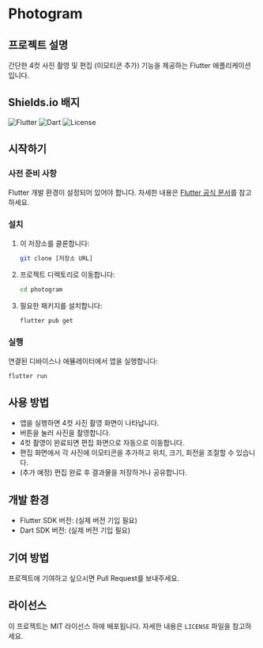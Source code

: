 # Photogram

## 프로젝트 설명

간단한 4컷 사진 촬영 및 편집 (이모티콘 추가) 기능을 제공하는 Flutter 애플리케이션입니다.

## Shields.io 배지

![Flutter](https://img.shields.io/badge/Flutter-02569B?style=for-the-badge&logo=flutter&logoColor=white)
![Dart](https://img.shields.io/badge/Dart-0175C2?style=for-the-badge&logo=dart&logoColor=white)
![License](https://img.shields.io/badge/License-MIT-yellow.svg?style=for-the-badge)

## 시작하기

### 사전 준비 사항

Flutter 개발 환경이 설정되어 있어야 합니다. 자세한 내용은 [Flutter 공식 문서](https://flutter.dev/docs/get-started)를 참고하세요.

### 설치

1. 이 저장소를 클론합니다:

   ```bash
   git clone [저장소 URL]
   ```

2. 프로젝트 디렉토리로 이동합니다:

   ```bash
   cd photogram
   ```

3. 필요한 패키지를 설치합니다:

   ```bash
   flutter pub get
   ```

### 실행

연결된 디바이스나 에뮬레이터에서 앱을 실행합니다:

```bash
flutter run
```

## 사용 방법

- 앱을 실행하면 4컷 사진 촬영 화면이 나타납니다.
- 버튼을 눌러 사진을 촬영합니다.
- 4컷 촬영이 완료되면 편집 화면으로 자동으로 이동합니다.
- 편집 화면에서 각 사진에 이모티콘을 추가하고 위치, 크기, 회전을 조절할 수 있습니다.
- (추가 예정) 편집 완료 후 결과물을 저장하거나 공유합니다.

## 개발 환경

- Flutter SDK 버전: (실제 버전 기입 필요)
- Dart SDK 버전: (실제 버전 기입 필요)

## 기여 방법

프로젝트에 기여하고 싶으시면 Pull Request를 보내주세요.

## 라이선스

이 프로젝트는 MIT 라이선스 하에 배포됩니다. 자세한 내용은 `LICENSE` 파일을 참고하세요.
